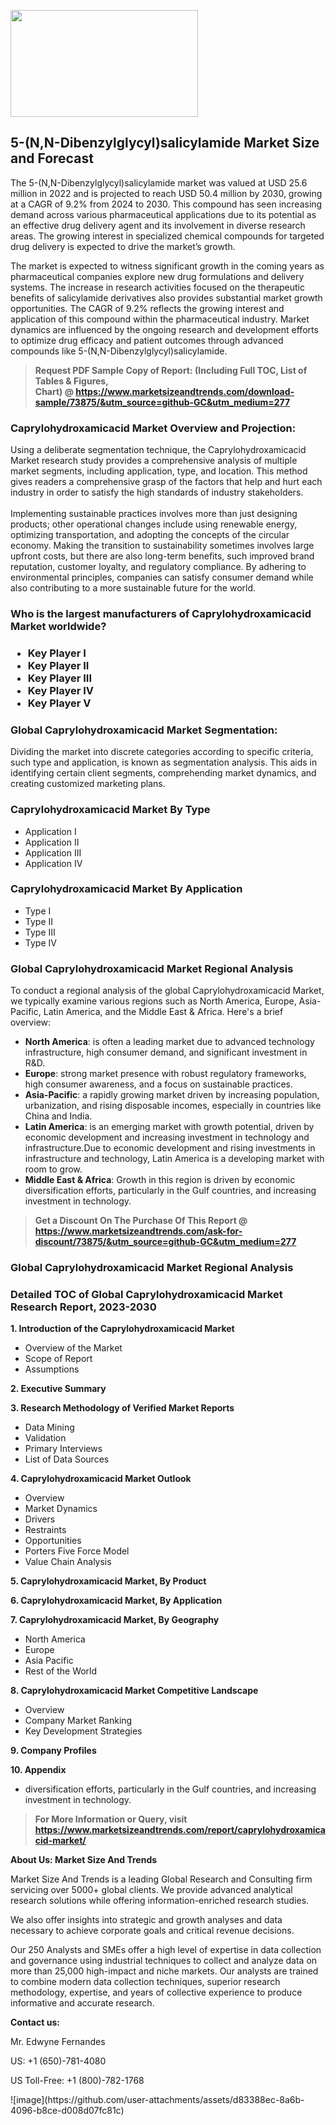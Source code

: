 <p><img class="alignnone size-medium wp-image-20088" src="https://ffe5etoiles.com/wp-content/uploads/2024/12/MST1-300x171.png" alt="" width="300" height="171" /></p><h2>5-(N,N-Dibenzylglycyl)salicylamide Market Size and Forecast</h2><p>The 5-(N,N-Dibenzylglycyl)salicylamide market was valued at USD 25.6 million in 2022 and is projected to reach USD 50.4 million by 2030, growing at a CAGR of 9.2% from 2024 to 2030. This compound has seen increasing demand across various pharmaceutical applications due to its potential as an effective drug delivery agent and its involvement in diverse research areas. The growing interest in specialized chemical compounds for targeted drug delivery is expected to drive the market’s growth.</p><p>The market is expected to witness significant growth in the coming years as pharmaceutical companies explore new drug formulations and delivery systems. The increase in research activities focused on the therapeutic benefits of salicylamide derivatives also provides substantial market growth opportunities. The CAGR of 9.2% reflects the growing interest and application of this compound within the pharmaceutical industry. Market dynamics are influenced by the ongoing research and development efforts to optimize drug efficacy and patient outcomes through advanced compounds like 5-(N,N-Dibenzylglycyl)salicylamide.</p></p><blockquote id="" class=""><strong>Request PDF Sample Copy of Report: (Including Full TOC, List of Tables &amp; Figures, Chart)&nbsp;@&nbsp;<strong><a href="https://www.marketsizeandtrends.com/download-sample/73875/&utm_source=github-GC&utm_medium=277" target="_blank">https://www.marketsizeandtrends.com/download-sample/73875/&utm_source=github-GC&utm_medium=277</a></strong></strong></blockquote><h3 id="" class="">Caprylohydroxamicacid Market&nbsp;Overview and Projection:</h3><p id="" class="">Using a deliberate segmentation technique, the Caprylohydroxamicacid Market research study provides a comprehensive analysis of multiple market segments, including application, type, and location. This method gives readers a comprehensive grasp of the factors that help and hurt each industry in order to satisfy the high standards of industry stakeholders. <br /> <br />Implementing sustainable practices involves more than just designing products; other operational changes include using renewable energy, optimizing transportation, and adopting the concepts of the circular economy. Making the transition to sustainability sometimes involves large upfront costs, but there are also long-term benefits, such improved brand reputation, customer loyalty, and regulatory compliance. By adhering to environmental principles, companies can satisfy consumer demand while also contributing to a more sustainable future for the world.</p><h3 id="" class="">Who is the largest manufacturers of&nbsp;Caprylohydroxamicacid Market worldwide?</h3><h3 class=""><p><ul><li>Key Player I </li><li> Key Player II </li><li> Key Player III </li><li> Key Player IV </li><li> Key Player V</li></ul></p></h3><h3 id="" class="">Global&nbsp;Caprylohydroxamicacid Market Segmentation:</h3><p id="" class="">Dividing the market into discrete categories according to specific criteria, such type and application, is known as segmentation analysis. This aids in identifying certain client segments, comprehending market dynamics, and creating customized marketing plans.</p><h3 id="" class="">Caprylohydroxamicacid Market&nbsp;By Type</h3><p><p><ul><li>Application I</li><li> Application II</li><li> Application III</li><li> Application IV</p></li></ul></p></p><h3 id="" class="">Caprylohydroxamicacid Market&nbsp;By Application</h3><p class=""><p><ul><li>Type I</li><li> Type II</li><li> Type III</li><li> Type IV</li></ul></p></p><h3 id="" class="">Global Caprylohydroxamicacid Market Regional Analysis</h3><p id="" class="">To conduct a regional analysis of the global Caprylohydroxamicacid Market, we typically examine various regions such as North America, Europe, Asia-Pacific, Latin America, and the Middle East &amp; Africa. Here's a brief overview:</p><ul><li><strong>North America</strong>: is often a leading market due to advanced technology infrastructure, high consumer demand, and significant investment in R&amp;D.</li><li><strong>Europe</strong>: strong market presence with robust regulatory frameworks, high consumer awareness, and a focus on sustainable practices.</li><li><strong>Asia-Pacific</strong>: a rapidly growing market driven by increasing population, urbanization, and rising disposable incomes, especially in countries like China and India.</li><li><strong>Latin America</strong>: is an emerging market with growth potential, driven by economic development and increasing investment in technology and infrastructure.Due to economic development and rising investments in infrastructure and technology, Latin America is a developing market with room to grow.</li><li><strong>Middle East &amp; Africa</strong>: Growth in this region is driven by economic diversification efforts, particularly in the Gulf countries, and increasing investment in technology.</li></ul><blockquote id="" class=""><strong>Get a Discount On The Purchase Of This Report @ <strong><a href="https://www.marketsizeandtrends.com/ask-for-discount/73875/&utm_source=github-GC&utm_medium=277" target="_blank">https://www.marketsizeandtrends.com/ask-for-discount/73875/&utm_source=github-GC&utm_medium=277</a></strong></strong></blockquote><h3 id="" class="">Global Caprylohydroxamicacid Market Regional Analysis</h3><h3 id="" class="">Detailed TOC of Global Caprylohydroxamicacid Market Research Report, 2023-2030</h3><p id="" class=""><strong>1. Introduction of the Caprylohydroxamicacid Market</strong></p><ul><li>Overview of the Market</li><li>Scope of Report</li><li>Assumptions</li></ul><p id="" class=""><strong>2. Executive Summary</strong></p><p id="" class=""><strong>3. Research Methodology of Verified Market Reports</strong></p><ul><li>Data Mining</li><li>Validation</li><li>Primary Interviews</li><li>List of Data Sources</li></ul><p id="" class=""><strong>4. Caprylohydroxamicacid Market Outlook</strong></p><ul><li>Overview</li><li>Market Dynamics</li><li>Drivers</li><li>Restraints</li><li>Opportunities</li><li>Porters Five Force Model</li><li>Value Chain Analysis</li></ul><p id="" class=""><strong>5. Caprylohydroxamicacid Market, By Product</strong></p><p id="" class=""><strong>6. Caprylohydroxamicacid Market, By Application</strong></p><p id="" class=""><strong>7. Caprylohydroxamicacid Market, By Geography</strong></p><ul><li>North America</li><li>Europe</li><li>Asia Pacific</li><li>Rest of the World</li></ul><p id="" class=""><strong>8. Caprylohydroxamicacid Market Competitive Landscape</strong></p><ul><li>Overview</li><li>Company Market Ranking</li><li>Key Development Strategies</li></ul><p id="" class=""><strong>9. Company Profiles</strong></p><p id="" class=""><strong>10. Appendix</strong></p><ul><li>diversification efforts, particularly in the Gulf countries, and increasing investment in technology.</li></ul><blockquote id="" class=""><strong>For More Information or Query, visit <strong><strong><a href="https://www.marketsizeandtrends.com/report/caprylohydroxamicacid-market/" target="_blank">https://www.marketsizeandtrends.com/report/caprylohydroxamicacid-market/</a></strong></strong></strong></blockquote><p id="" class=""><strong>About Us: Market Size And Trends</strong></p><p id="" class="">Market Size And Trends is a leading Global Research and Consulting firm servicing over 5000+ global clients. We provide advanced analytical research solutions while offering information-enriched research studies.</p><p id="" class="">We also offer insights into strategic and growth analyses and data necessary to achieve corporate goals and critical revenue decisions.</p><p id="" class="">Our 250 Analysts and SMEs offer a high level of expertise in data collection and governance using industrial techniques to collect and analyze data on more than 25,000 high-impact and niche markets. Our analysts are trained to combine modern data collection techniques, superior research methodology, expertise, and years of collective experience to produce informative and accurate research.</p><p id="" class=""><strong>Contact us:</strong></p><p id="" class="">Mr. Edwyne Fernandes</p><p id="" class="">US: +1 (650)-781-4080</p><p id="" class="">US Toll-Free: +1 (800)-782-1768</p>
![image](https://github.com/user-attachments/assets/d83388ec-8a6b-4096-b8ce-d008d07fc81c)

